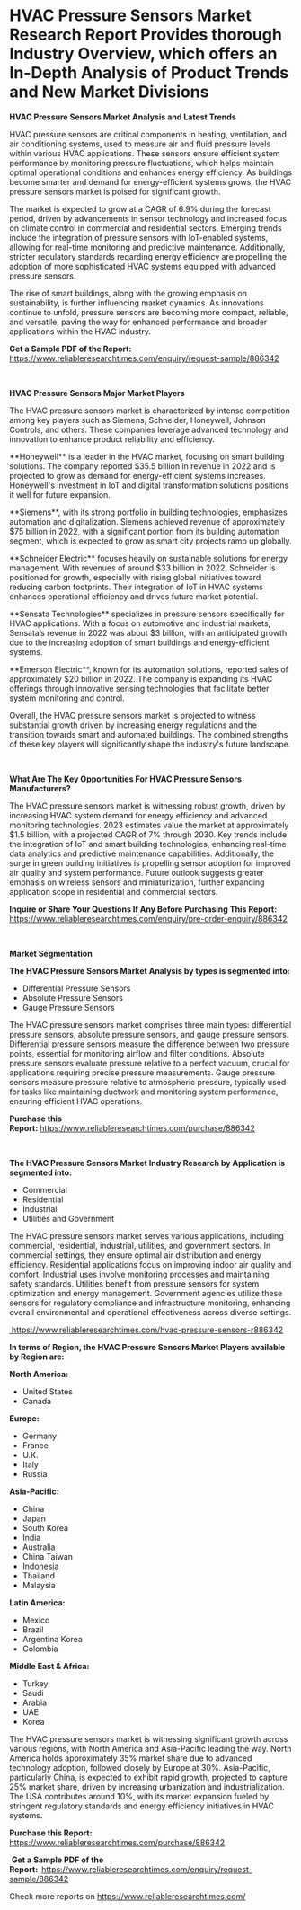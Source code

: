 <p><h1>HVAC Pressure Sensors Market Research Report Provides thorough Industry Overview, which offers an In-Depth Analysis of Product Trends and New Market Divisions</h1></p><p><strong>HVAC Pressure Sensors Market Analysis and Latest Trends</strong></p>
<p><p>HVAC pressure sensors are critical components in heating, ventilation, and air conditioning systems, used to measure air and fluid pressure levels within various HVAC applications. These sensors ensure efficient system performance by monitoring pressure fluctuations, which helps maintain optimal operational conditions and enhances energy efficiency. As buildings become smarter and demand for energy-efficient systems grows, the HVAC pressure sensors market is poised for significant growth.</p><p>The market is expected to grow at a CAGR of 6.9% during the forecast period, driven by advancements in sensor technology and increased focus on climate control in commercial and residential sectors. Emerging trends include the integration of pressure sensors with IoT-enabled systems, allowing for real-time monitoring and predictive maintenance. Additionally, stricter regulatory standards regarding energy efficiency are propelling the adoption of more sophisticated HVAC systems equipped with advanced pressure sensors. </p><p>The rise of smart buildings, along with the growing emphasis on sustainability, is further influencing market dynamics. As innovations continue to unfold, pressure sensors are becoming more compact, reliable, and versatile, paving the way for enhanced performance and broader applications within the HVAC industry.</p></p>
<p><strong>Get a Sample PDF of the Report:&nbsp;</strong> <a href="https://www.reliableresearchtimes.com/enquiry/request-sample/886342?utm_campaign=2267&utm_medium=2&utm_source=Github&utm_content=ia&utm_term=10042025&utm_id=hvac-pressure-sensors">https://www.reliableresearchtimes.com/enquiry/request-sample/886342</a></p>
<p>&nbsp;</p>
<p><strong>HVAC Pressure Sensors Major Market Players</strong></p>
<p><p>The HVAC pressure sensors market is characterized by intense competition among key players such as Siemens, Schneider, Honeywell, Johnson Controls, and others. These companies leverage advanced technology and innovation to enhance product reliability and efficiency.</p><p>**Honeywell** is a leader in the HVAC market, focusing on smart building solutions. The company reported $35.5 billion in revenue in 2022 and is projected to grow as demand for energy-efficient systems increases. Honeywell's investment in IoT and digital transformation solutions positions it well for future expansion.</p><p>**Siemens**, with its strong portfolio in building technologies, emphasizes automation and digitalization. Siemens achieved revenue of approximately $75 billion in 2022, with a significant portion from its building automation segment, which is expected to grow as smart city projects ramp up globally.</p><p>**Schneider Electric** focuses heavily on sustainable solutions for energy management. With revenues of around $33 billion in 2022, Schneider is positioned for growth, especially with rising global initiatives toward reducing carbon footprints. Their integration of IoT in HVAC systems enhances operational efficiency and drives future market potential.</p><p>**Sensata Technologies** specializes in pressure sensors specifically for HVAC applications. With a focus on automotive and industrial markets, Sensata’s revenue in 2022 was about $3 billion, with an anticipated growth due to the increasing adoption of smart buildings and energy-efficient systems.</p><p>**Emerson Electric**, known for its automation solutions, reported sales of approximately $20 billion in 2022. The company is expanding its HVAC offerings through innovative sensing technologies that facilitate better system monitoring and control.</p><p>Overall, the HVAC pressure sensors market is projected to witness substantial growth driven by increasing energy regulations and the transition towards smart and automated buildings. The combined strengths of these key players will significantly shape the industry's future landscape.</p></p>
<p>&nbsp;</p>
<p><strong>What Are The Key Opportunities For HVAC Pressure Sensors Manufacturers?</strong></p>
<p><p>The HVAC pressure sensors market is witnessing robust growth, driven by increasing HVAC system demand for energy efficiency and advanced monitoring technologies. 2023 estimates value the market at approximately $1.5 billion, with a projected CAGR of 7% through 2030. Key trends include the integration of IoT and smart building technologies, enhancing real-time data analytics and predictive maintenance capabilities. Additionally, the surge in green building initiatives is propelling sensor adoption for improved air quality and system performance. Future outlook suggests greater emphasis on wireless sensors and miniaturization, further expanding application scope in residential and commercial sectors.</p></p>
<p><strong>Inquire or Share Your Questions If Any Before Purchasing This Report:</strong> <a href="https://www.reliableresearchtimes.com/enquiry/pre-order-enquiry/886342?utm_campaign=2267&utm_medium=2&utm_source=Github&utm_content=ia&utm_term=10042025&utm_id=hvac-pressure-sensors">https://www.reliableresearchtimes.com/enquiry/pre-order-enquiry/886342</a></p>
<p>&nbsp;</p>
<p><strong>Market Segmentation</strong></p>
<p><strong>The HVAC Pressure Sensors Market Analysis by types is segmented into:</strong></p>
<p><ul><li>Differential Pressure Sensors</li><li>Absolute Pressure Sensors</li><li>Gauge Pressure Sensors</li></ul></p>
<p><p>The HVAC pressure sensors market comprises three main types: differential pressure sensors, absolute pressure sensors, and gauge pressure sensors. Differential pressure sensors measure the difference between two pressure points, essential for monitoring airflow and filter conditions. Absolute pressure sensors evaluate pressure relative to a perfect vacuum, crucial for applications requiring precise pressure measurements. Gauge pressure sensors measure pressure relative to atmospheric pressure, typically used for tasks like maintaining ductwork and monitoring system performance, ensuring efficient HVAC operations.</p></p>
<p><strong>Purchase this Report:&nbsp;</strong><a href="https://www.reliableresearchtimes.com/purchase/886342?utm_campaign=2267&utm_medium=2&utm_source=Github&utm_content=ia&utm_term=10042025&utm_id=hvac-pressure-sensors">https://www.reliableresearchtimes.com/purchase/886342</a></p>
<p>&nbsp;</p>
<p><strong>The HVAC Pressure Sensors Market Industry Research by Application is segmented into:</strong></p>
<p><ul><li>Commercial</li><li>Residential</li><li>Industrial</li><li>Utilities and Government</li></ul></p>
<p><p>The HVAC pressure sensors market serves various applications, including commercial, residential, industrial, utilities, and government sectors. In commercial settings, they ensure optimal air distribution and energy efficiency. Residential applications focus on improving indoor air quality and comfort. Industrial uses involve monitoring processes and maintaining safety standards. Utilities benefit from pressure sensors for system optimization and energy management. Government agencies utilize these sensors for regulatory compliance and infrastructure monitoring, enhancing overall environmental and operational effectiveness across diverse settings.</p></p>
<p><a href="https://www.reliableresearchtimes.com/hvac-pressure-sensors-r886342?utm_campaign=2267&utm_medium=2&utm_source=Github&utm_content=ia&utm_term=10042025&utm_id=hvac-pressure-sensors">&nbsp;https://www.reliableresearchtimes.com/hvac-pressure-sensors-r886342</a></p>
<p><strong>In terms of Region, the HVAC Pressure Sensors Market Players available by Region are:</strong></p>
<p>
    <p> <strong> North America: </strong>
        <ul>
            <li>United States</li>
            <li>Canada</li>
        </ul>
        </p> 
    <p> <strong> Europe: </strong>
        <ul>
            <li>Germany</li>
            <li>France</li>
            <li>U.K.</li>
            <li>Italy</li>
            <li>Russia</li>
        </ul>
        </p> 
    <p> <strong> Asia-Pacific: </strong>
        <ul>
            <li>China</li>
            <li>Japan</li>
            <li>South Korea</li>
            <li>India</li>
            <li>Australia</li>
            <li>China Taiwan</li>
            <li>Indonesia</li>
            <li>Thailand</li>
            <li>Malaysia</li>
        </ul>
        </p> 
    <p> <strong> Latin America: </strong>
        <ul>
            <li>Mexico</li>
            <li>Brazil</li>
            <li>Argentina Korea</li>
            <li>Colombia</li>
        </ul>
        </p> 
    <p> <strong> Middle East & Africa: </strong>
        <ul>
            <li>Turkey</li>
            <li>Saudi</li>
            <li>Arabia</li>
            <li>UAE</li>
            <li>Korea</li>
        </ul>
    </p>
    </p>
<p><p>The HVAC pressure sensors market is witnessing significant growth across various regions, with North America and Asia-Pacific leading the way. North America holds approximately 35% market share due to advanced technology adoption, followed closely by Europe at 30%. Asia-Pacific, particularly China, is expected to exhibit rapid growth, projected to capture 25% market share, driven by increasing urbanization and industrialization. The USA contributes around 10%, with its market expansion fueled by stringent regulatory standards and energy efficiency initiatives in HVAC systems.</p></p>
<p><strong>Purchase this Report: </strong><a href="https://www.reliableresearchtimes.com/purchase/886342?utm_campaign=2267&utm_medium=2&utm_source=Github&utm_content=ia&utm_term=10042025&utm_id=hvac-pressure-sensors">https://www.reliableresearchtimes.com/purchase/886342</a></p>
<p>&nbsp;<strong>Get a Sample PDF of the Report:&nbsp;&nbsp;</strong><a href="https://www.reliableresearchtimes.com/enquiry/request-sample/886342?utm_campaign=2267&utm_medium=2&utm_source=Github&utm_content=ia&utm_term=10042025&utm_id=hvac-pressure-sensors">https://www.reliableresearchtimes.com/enquiry/request-sample/886342</a></p>
<p><strong></strong></p>
<p>Check more reports on <a href="https://www.reliableresearchtimes.com/?utm_campaign=2267&utm_medium=2&utm_source=Github&utm_content=ia&utm_term=10042025&utm_id=hvac-pressure-sensors">https://www.reliableresearchtimes.com/</a></p>